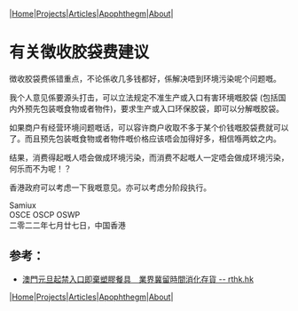 |[Home](/README.md)|[Projects](/projects.md)|[Articles](/articles.md)|[Apophthegm](/apophthegm.md)|[About](/about.md)|

# 有关徴收胶袋费建议

徴收胶袋费係错重点，不论係收几多钱都好，係解决唔到环境污染呢个问题嘅。

我个人意见係要源头打击，可以立法规定不准生产或入口有害环境嘅胶袋 (包括国内外预先包装嘅食物或者物件)，要求生产或入口环保胶袋，即可以分解嘅胶袋。

如果商户有经营环境问题嘅话，可以容许商户收取不多于某个价钱嘅胶袋费就可以了。而且预先包装嘅食物或者物件嘅价格应该唔会加得好多，相信喺两蚊之内。

结果，消费得起嘅人唔会做成环境污染，而消费不起嘅人一定唔会做成环境污染，何乐而不为呢！？

香港政府可以考虑一下我嘅意见。亦可以考虑分阶段执行。

Samiux  
OSCE  OSCP  OSWP  
二零二二年七月廿七日，中国香港   

## 参考：

- [澳門元旦起禁入口即棄塑膠餐具　業界冀留時間消化存貨 -- rthk.hk](https://news.rthk.hk/rthk/ch/component/k2/1666468-20220912.htm)  

|[Home](/README.md)|[Projects](/projects.md)|[Articles](/articles.md)|[Apophthegm](/apophthegm.md)|[About](/about.md)|
